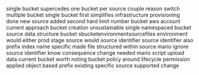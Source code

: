 single bucket supercedes one bucket per source couple reason switch multiple bucket single bucket first simplifies infrastructure provisioning done new source added second hard limit number bucket aws account current approach bucket creation unsustainable single namespaced bucket source data structure bucket sbucketenvironmentsourcefiles environment would either prod stage source would source identifier source identifier also prefix index name specific made file structured within source mario ignore source identifier know consequence change needed mario script upload data current bucket worth noting bucket policy around lifecycle permission applied object based prefix existing specific source supported change